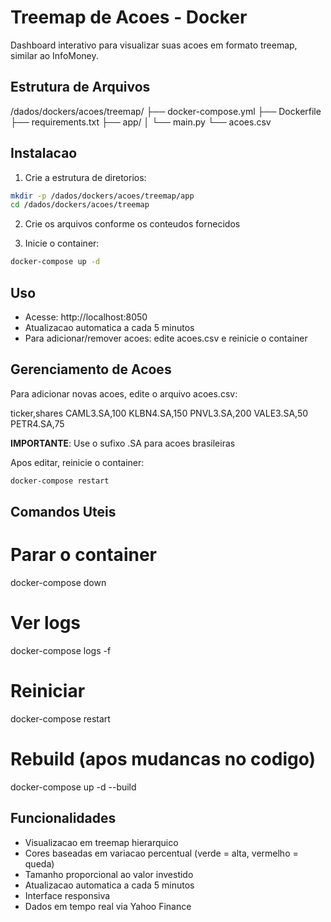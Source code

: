 # Treemap de Acoes - Docker

Dashboard interativo para visualizar suas acoes em formato treemap, similar ao InfoMoney.

## Estrutura de Arquivos

/dados/dockers/acoes/treemap/
├── docker-compose.yml
├── Dockerfile
├── requirements.txt
├── app/
│   └── main.py
└── acoes.csv

## Instalacao

1. Crie a estrutura de diretorios:
```bash
mkdir -p /dados/dockers/acoes/treemap/app
cd /dados/dockers/acoes/treemap
```

2. Crie os arquivos conforme os conteudos fornecidos

3. Inicie o container:
```bash
docker-compose up -d
```

## Uso

- Acesse: http://localhost:8050
- Atualizacao automatica a cada 5 minutos
- Para adicionar/remover acoes: edite acoes.csv e reinicie o container

## Gerenciamento de Acoes

Para adicionar novas acoes, edite o arquivo acoes.csv:

ticker,shares
CAML3.SA,100
KLBN4.SA,150
PNVL3.SA,200
VALE3.SA,50
PETR4.SA,75

**IMPORTANTE**: Use o sufixo .SA para acoes brasileiras

Apos editar, reinicie o container:
```bash
docker-compose restart
```

## Comandos Uteis

# Parar o container
docker-compose down

# Ver logs
docker-compose logs -f

# Reiniciar
docker-compose restart

# Rebuild (apos mudancas no codigo)
docker-compose up -d --build

## Funcionalidades

- Visualizacao em treemap hierarquico
- Cores baseadas em variacao percentual (verde = alta, vermelho = queda)
- Tamanho proporcional ao valor investido
- Atualizacao automatica a cada 5 minutos
- Interface responsiva
- Dados em tempo real via Yahoo Finance
